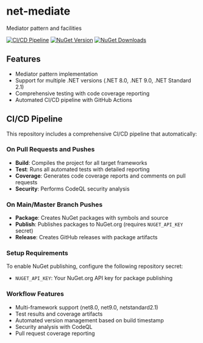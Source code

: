 # net-mediate

Mediator pattern and facilities

[![CI/CD Pipeline](https://github.com/schivei/net-mediate/actions/workflows/ci-cd.yml/badge.svg)](https://github.com/schivei/net-mediate/actions/workflows/ci-cd.yml)
[![NuGet Version](https://img.shields.io/nuget/v/NetMediate)](https://www.nuget.org/packages/NetMediate/)
[![NuGet Downloads](https://img.shields.io/nuget/dt/NetMediate)](https://www.nuget.org/packages/NetMediate/)

## Features

- Mediator pattern implementation
- Support for multiple .NET versions (.NET 8.0, .NET 9.0, .NET Standard 2.1)
- Comprehensive testing with code coverage reporting
- Automated CI/CD pipeline with GitHub Actions

## CI/CD Pipeline

This repository includes a comprehensive CI/CD pipeline that automatically:

### On Pull Requests and Pushes
- **Build**: Compiles the project for all target frameworks
- **Test**: Runs all automated tests with detailed reporting
- **Coverage**: Generates code coverage reports and comments on pull requests
- **Security**: Performs CodeQL security analysis

### On Main/Master Branch Pushes
- **Package**: Creates NuGet packages with symbols and source
- **Publish**: Publishes packages to NuGet.org (requires `NUGET_API_KEY` secret)
- **Release**: Creates GitHub releases with package artifacts

### Setup Requirements

To enable NuGet publishing, configure the following repository secret:
- `NUGET_API_KEY`: Your NuGet.org API key for package publishing

### Workflow Features
- Multi-framework support (net8.0, net9.0, netstandard2.1)
- Test results and coverage artifacts
- Automated version management based on build timestamp
- Security analysis with CodeQL
- Pull request coverage reporting
